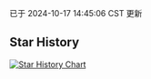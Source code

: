 已于 2024-10-17 14:45:06 CST 更新
## Star History
<a href='https://star-history.com/#360vip/v4&Date'>
<picture>
<source media='(prefers-color-scheme: dark)' srcset='https://api.star-history.com/svg?repos=360vip/v4&type=Date&theme=dark' />
<source media='(prefers-color-scheme: light)' srcset='https://api.star-history.com/svg?repos=360vip/v4&type=Date' />
<img alt='Star History Chart' src='https://api.star-history.com/svg?repos=360vip/v4&type=Date' />
</picture>
</a>
